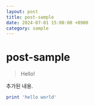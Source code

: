 ```yaml
---
layout: post
title: post-sample
date: 2024-07-01 15:00:00 +0900
category: sample
---
```

# post-sample
> Hello!

추가된 내용.
```ruby
print 'hello world'
```
